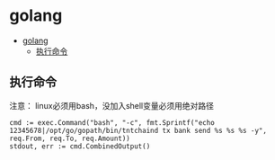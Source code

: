 # golang

<!-- TOC -->
* [golang](#golang)
  * [执行命令](#执行命令)
<!-- TOC -->

## 执行命令

注意：
linux必须用bash，没加入shell变量必须用绝对路径

```golang
cmd := exec.Command("bash", "-c", fmt.Sprintf("echo 12345678|/opt/go/gopath/bin/tntchaind tx bank send %s %s %s -y", req.From, req.To, req.Amount))
stdout, err := cmd.CombinedOutput()
```

